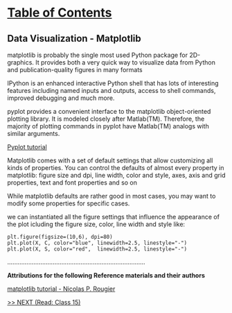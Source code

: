 # [Table of Contents](https://wondwosentsige.github.io/code-401-reading-notes/Home)

## Data Visualization - Matplotlib

matplotlib is probably the single most used Python package for 2D-graphics. It provides both a very quick way to visualize data from Python and publication-quality figures in many formats

IPython is an enhanced interactive Python shell that has lots of interesting features including named inputs and outputs, access to shell commands, improved debugging and much more.

pyplot provides a convenient interface to the matplotlib object-oriented plotting library. It is modeled closely after Matlab(TM). Therefore, the majority of plotting commands in pyplot have Matlab(TM) analogs with similar arguments.

[Pyplot tutorial](https://matplotlib.org/2.0.2/users/pyplot_tutorial.html)

Matplotlib comes with a set of default settings that allow customizing all kinds of properties. You can control the defaults of almost every property in matplotlib: figure size and dpi, line width, color and style, axes, axis and grid properties, text and font properties and so on

While matplotlib defaults are rather good in most cases, you may want to modify some properties for specific cases.

we can instantiated all the figure settings that influence the appearance of the plot icluding the figure size, color, line width and style like:

    plt.figure(figsize=(10,6), dpi=80)
    plt.plot(X, C, color="blue", linewidth=2.5, linestyle="-")
    plt.plot(X, S, color="red",  linewidth=2.5, linestyle="-")






















...............................................................................

__Attributions for the following Reference materials and their authors__

[matplotlib tutorial - Nicolas P. Rougier](https://github.com/rougier/matplotlib-tutorial)



[>> NEXT (Read: Class 15)](https://wondwosentsige.github.io/code-401-reading-note/class-15)